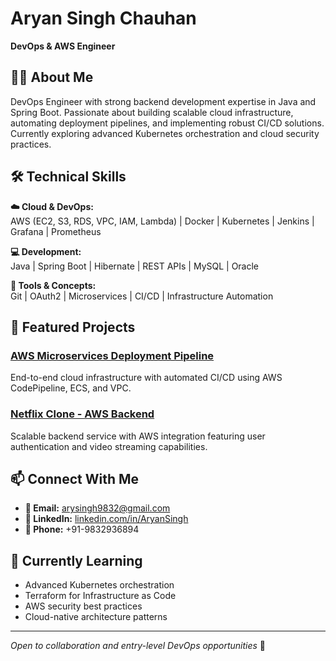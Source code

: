 # Aryan Singh Chauhan  
**DevOps & AWS Engineer**

## 👨‍💻 About Me

DevOps Engineer with strong backend development expertise in Java and Spring Boot. Passionate about building scalable cloud infrastructure, automating deployment pipelines, and implementing robust CI/CD solutions. Currently exploring advanced Kubernetes orchestration and cloud security practices.

## 🛠 Technical Skills

**☁️ Cloud & DevOps:**  
AWS (EC2, S3, RDS, VPC, IAM, Lambda) | Docker | Kubernetes | Jenkins | Grafana | Prometheus

**💻 Development:**  
Java | Spring Boot | Hibernate | REST APIs | MySQL | Oracle

**🔧 Tools & Concepts:**  
Git | OAuth2 | Microservices | CI/CD | Infrastructure Automation

## 🚀 Featured Projects

### [AWS Microservices Deployment Pipeline](https://github.com/salmonstone/devsecops-Tetris-V1)
End-to-end cloud infrastructure with automated CI/CD using AWS CodePipeline, ECS, and VPC.

### [Netflix Clone - AWS Backend](https://github.com/salmonstone/java-project-maven-new)
Scalable backend service with AWS integration featuring user authentication and video streaming capabilities.

## 📫 Connect With Me

- **📧 Email:** arysingh9832@gmail.com
- **💼 LinkedIn:** [linkedin.com/in/AryanSingh](https://linkedin.com/in/AryanSingh)
- **📱 Phone:** +91-9832936894

## 🎯 Currently Learning

- Advanced Kubernetes orchestration
- Terraform for Infrastructure as Code
- AWS security best practices
- Cloud-native architecture patterns

---

*Open to collaboration and entry-level DevOps opportunities* 🚀
